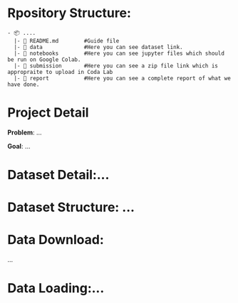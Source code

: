 

# Rpository Structure:
```
- 📦 ....
  |- 📄 README.md        #Guide file
  |- 📂 data             #Here you can see dataset link.
  |- 📂 notebooks        #Here you can see jupyter files which should be run on Google Colab.
  |- 📂 submission       #Here you can see a zip file link which is appropraite to upload in Coda Lab
  |- 📂 report           #Here you can see a complete report of what we have done.
```


# Project Detail

**Problem**: ... 

**Goal**: ...

# Dataset Detail:...

# Dataset Structure: ...


# Data Download:
...

# Data Loading:... 






